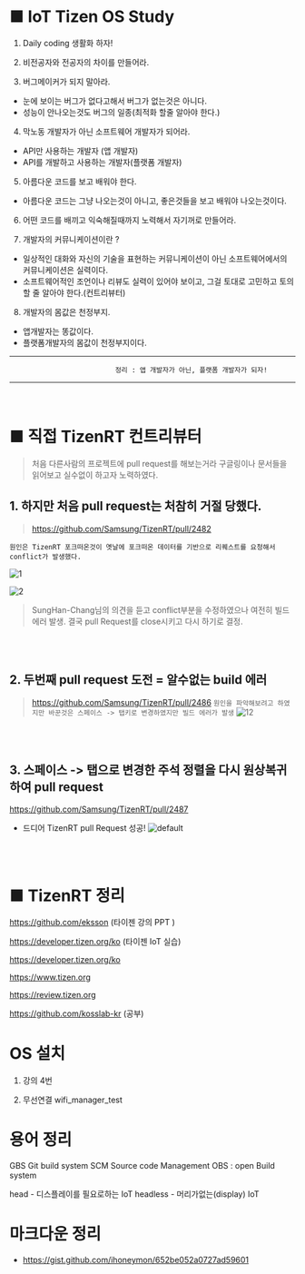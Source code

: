 # ■ IoT Tizen OS Study

1. Daily coding 생활화 하자!

2. 비전공자와 전공자의 차이를 만들어라.

3. 버그메이커가 되지 말아라. 
- 눈에 보이는 버그가 없다고해서 버그가 없는것은 아니다.
- 성능이 안나오는것도 버그의 일종(최적화 할줄 알아야 한다.)

4. 막노동 개발자가 아닌 소프트웨어 개발자가 되어라.
- API만 사용하는 개발자 (앱 개발자)
- API를 개발하고 사용하는 개발자(플랫폼 개발자)

5. 아름다운 코드를 보고 배워야 한다.
- 아름다운 코드는 그냥 나오는것이 아니고, 좋은것들을 보고 배워야 나오는것이다. 

6. 어떤 코드를 배끼고 익숙해질때까지 노력해서 자기꺼로 만들어라.

7. 개발자의 커뮤니케이션이란 ?
- 일상적인 대화와 자신의 기술을 표현하는 커뮤니케이션이 아닌 소프트웨어에서의 커뮤니케이션은 실력이다.
- 소프트웨어적인 조언이나 리뷰도 실력이 있어야 보이고, 그걸 토대로 고민하고 토의할 줄 알아야 한다.(컨트리뷰터)

8. 개발자의 몸값은 천정부지.
- 앱개발자는 똥값이다.
- 플랫폼개발자의 몸값이 천정부지이다. 

*****
                              정리 : 앱 개발자가 아닌, 플랫폼 개발자가 되자!
*****
　　　
# ■ 직접 TizenRT 컨트리뷰터 

> 처음 다른사람의 프로젝트에 pull request를 해보는거라 구글링이나 문서들을 읽어보고 실수없이 하고자 노력하였다. 

## 1. 하지만 처음 pull request는 처참히 거절 당했다.  
> https://github.com/Samsung/TizenRT/pull/2482

```원인은 TizenRT 포크떠온것이 옛날에 포크떠온 데이터를 기반으로 리퀘스트를 요청해서 conflict가 발생했다.```

![1](https://user-images.githubusercontent.com/35188271/48975737-588d3580-f0bb-11e8-9889-e75082f24043.png)

![2](https://user-images.githubusercontent.com/35188271/48975738-588d3580-f0bb-11e8-962a-6993fec438c8.PNG)

> SungHan-Chang님의 의견을 듣고 conflict부분을 수정하였으나 여전히 빌드 에러 발생. 결국 pull Request를 close시키고 다시 하기로 결정.

<br><br>

## 2. 두번째 pull request 도전 = 알수없는 build 에러
> https://github.com/Samsung/TizenRT/pull/2486
```원인을 파악해보려고 하였지만 바꾼것은 스페이스 -> 탭키로 변경하였지만 빌드 에러가 발생```
![12](https://user-images.githubusercontent.com/35188271/48976093-c6d5f600-f0c3-11e8-86c1-f51c526ec325.PNG)

<br><br>

## 3. 스페이스 -> 탭으로 변경한 주석 정렬을 다시 원상복귀하여 pull request
https://github.com/Samsung/TizenRT/pull/2487

- 드디어 TizenRT pull Request 성공!
![default](https://user-images.githubusercontent.com/35188271/48976506-60a1a100-f0cc-11e8-956d-712dd30d92af.PNG)



<br><br>


# ■ TizenRT 정리 

https://github.com/eksson (타이젠 강의 PPT )

https://developer.tizen.org/ko (타이젠 IoT 실습)

https://developer.tizen.org/ko

https://www.tizen.org

https://review.tizen.org

https://github.com/kosslab-kr  (공부)






# OS 설치 

1. 강의 4번

2. 무선연결
wifi_manager_test

# 용어 정리

GBS Git build system
SCM Source code Management
OBS : open Build system

head - 디스플레이를 필요로하는 IoT
headless - 머리가없는(display) IoT




# 마크다운 정리
- https://gist.github.com/ihoneymon/652be052a0727ad59601




